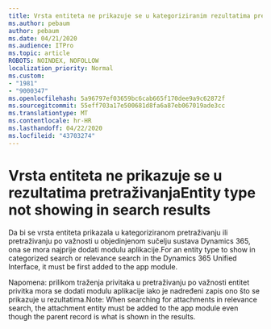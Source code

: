 ```yaml
---
title: Vrsta entiteta ne prikazuje se u kategoriziranim rezultatima pretraživanja ili relevantnosti u objedinjenom sučelju sustava Dynamics 365
ms.author: pebaum
author: pebaum
ms.date: 04/21/2020
ms.audience: ITPro
ms.topic: article
ROBOTS: NOINDEX, NOFOLLOW
localization_priority: Normal
ms.custom:
- "1981"
- "9000347"
ms.openlocfilehash: 5a96797ef03659bc6cab665f170dee9a9c62872f
ms.sourcegitcommit: 55eff703a17e500681d8fa6a87eb067019ade3cc
ms.translationtype: MT
ms.contentlocale: hr-HR
ms.lasthandoff: 04/22/2020
ms.locfileid: "43703274"
---
```

# <a name="entity-type-not-showing-in-search-results"></a><span data-ttu-id="5c3ee-102">Vrsta entiteta ne prikazuje se u rezultatima pretraživanja</span><span class="sxs-lookup"><span data-stu-id="5c3ee-102">Entity type not showing in search results</span></span>

<span data-ttu-id="5c3ee-103">Da bi se vrsta entiteta prikazala u kategoriziranom pretraživanju ili pretraživanju po važnosti u objedinjenom sučelju sustava Dynamics 365, ona se mora najprije dodati modulu aplikacije.</span><span class="sxs-lookup"><span data-stu-id="5c3ee-103">For an entity type to show in categorized search or relevance search in the Dynamics 365 Unified Interface, it must be first added to the app module.</span></span>

<span data-ttu-id="5c3ee-104">Napomena: prilikom traženja privitaka u pretraživanju po važnosti entitet privitka mora se dodati modulu aplikacije iako je nadređeni zapis ono što se prikazuje u rezultatima.</span><span class="sxs-lookup"><span data-stu-id="5c3ee-104">Note: When searching for attachments in relevance search, the attachment entity must be added to the app module even though the parent record is what is shown in the results.</span></span>
